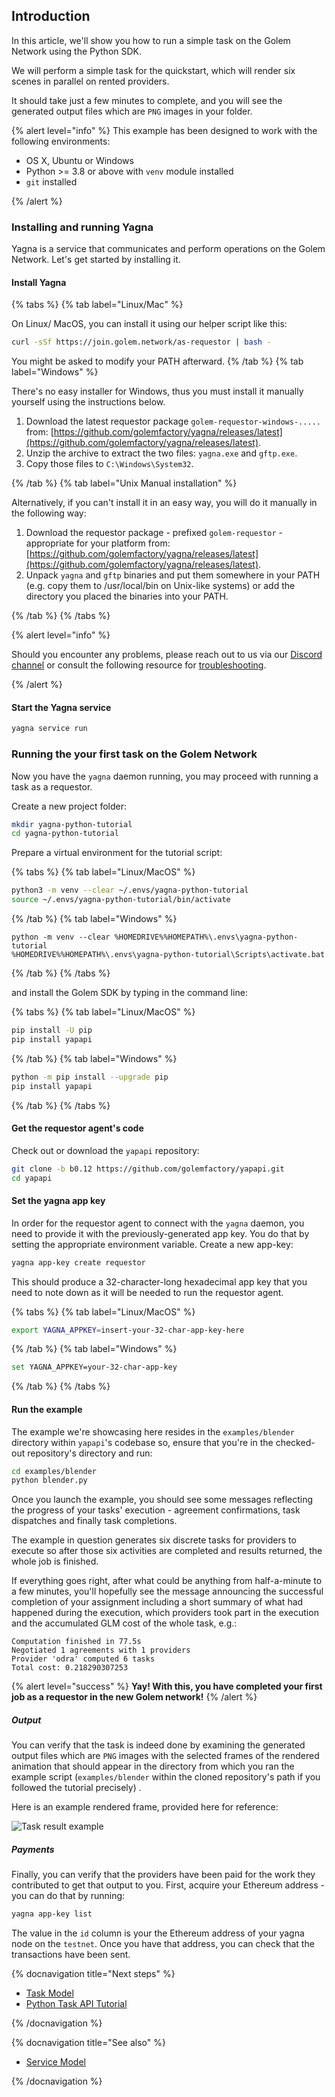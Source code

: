 ## Introduction

In this article, we'll show you how to run a simple task on the Golem Network using the Python SDK.

We will perform a simple task for the quickstart, which will render six scenes in parallel on rented providers.

It should take just a few minutes to complete, and you will see the generated output files which are `PNG` images in your folder.

{% alert level="info" %}
This example has been designed to work with the following environments:

- OS X, Ubuntu or Windows
- Python >= 3.8 or above with `venv` module installed
- `git` installed

{% /alert %}

### Installing and running Yagna

Yagna is a service that communicates and perform operations on the Golem Network. Let's get started by installing it.

#### Install Yagna

{% tabs %}
{% tab label="Linux/Mac" %}

On Linux/ MacOS, you can install it using our helper script like this:

```bash
curl -sSf https://join.golem.network/as-requestor | bash -
```

You might be asked to modify your PATH afterward.
{% /tab %}
{% tab label="Windows" %}

There's no easy installer for Windows, thus you must install it manually yourself using the instructions below.

1. Download the latest requestor package `golem-requestor-windows-.....` from: [https://github.com/golemfactory/yagna/releases/latest](https://github.com/golemfactory/yagna/releases/latest).
2. Unzip the archive to extract the two files: `yagna.exe` and `gftp.exe`.
3. Copy those files to `C:\Windows\System32`.

{% /tab %}
{% tab label="Unix Manual installation" %}

Alternatively, if you can't install it in an easy way, you will do it manually in the following way:

1. Download the requestor package - prefixed `golem-requestor` - appropriate for your platform from: [https://github.com/golemfactory/yagna/releases/latest](https://github.com/golemfactory/yagna/releases/latest).
2. Unpack `yagna` and `gftp` binaries and put them somewhere in your PATH (e.g. copy them to /usr/local/bin on Unix-like systems) or add the directory you placed the binaries into your PATH.

{% /tab %}
{% /tabs %}

{% alert level="info" %}

Should you encounter any problems, please reach out to us via our [Discord channel](https://chat.golem.network/) or consult the following resource for [troubleshooting](/docs/troubleshooting/yagna).

{% /alert %}

#### Start the Yagna service

```bash
yagna service run
```

### Running the your first task on the Golem Network

Now you have the `yagna` daemon running, you may proceed with running a task as a requestor.

Create a new project folder:

```bash
mkdir yagna-python-tutorial
cd yagna-python-tutorial
```

Prepare a virtual environment for the tutorial script:

{% tabs %}
{% tab label="Linux/MacOS" %}

```bash
python3 -m venv --clear ~/.envs/yagna-python-tutorial
source ~/.envs/yagna-python-tutorial/bin/activate
```

{% /tab  %}
{% tab label="Windows" %}

```
python -m venv --clear %HOMEDRIVE%%HOMEPATH%\.envs\yagna-python-tutorial
%HOMEDRIVE%%HOMEPATH%\.envs\yagna-python-tutorial\Scripts\activate.bat
```

{% /tab %}
{% /tabs %}

and install the Golem SDK by typing in the command line:

{% tabs %}
{% tab label="Linux/MacOS" %}

```bash
pip install -U pip
pip install yapapi
```

{% /tab  %}
{% tab label="Windows" %}

```bash
python -m pip install --upgrade pip
pip install yapapi
```

{% /tab %}
{% /tabs %}

#### Get the requestor agent's code

Check out or download the `yapapi` repository:

```bash
git clone -b b0.12 https://github.com/golemfactory/yapapi.git
cd yapapi
```

#### Set the yagna app key

In order for the requestor agent to connect with the `yagna` daemon, you need to provide it with the previously-generated app key. You do that by setting the appropriate environment variable. Create a new app-key:

```bash
yagna app-key create requestor
```

This should produce a 32-character-long hexadecimal app key that you need to note down as it will be needed to run the requestor agent.

{% tabs %}
{% tab label="Linux/MacOS" %}

```bash
export YAGNA_APPKEY=insert-your-32-char-app-key-here
```

{% /tab  %}
{% tab label="Windows" %}

```bash
set YAGNA_APPKEY=your-32-char-app-key
```

{% /tab %}
{% /tabs %}

#### Run the example

The example we're showcasing here resides in the `examples/blender` directory within `yapapi`'s codebase so, ensure that you're in the checked-out repository's directory and run:

```bash
cd examples/blender
python blender.py
```

Once you launch the example, you should see some messages reflecting the progress of your tasks' execution - agreement confirmations, task dispatches and finally task completions.

The example in question generates six discrete tasks for providers to execute so after those six activities are completed and results returned, the whole job is finished.

If everything goes right, after what could be anything from half-a-minute to a few minutes, you'll hopefully see the message announcing the successful completion of your assignment including a short summary of what had happened during the execution, which providers took part in the execution and the accumulated GLM cost of the whole task, e.g.:

`Computation finished in 77.5s`\
`Negotiated 1 agreements with 1 providers`\
`Provider 'odra' computed 6 tasks`\
`Total cost: 0.218290307253`

{% alert level="success" %}
**Yay! With this, you have completed your first job as a requestor in the new Golem network!**
{% /alert %}

##### Output

You can verify that the task is indeed done by examining the generated output files which are `PNG` images with the selected frames of the rendered animation that should appear in the directory from which you ran the example script (`examples/blender` within the cloned repository's path if you followed the tutorial precisely) .

Here is an example rendered frame, provided here for reference:

![Task result example](/output_0.png)

##### Payments

Finally, you can verify that the providers have been paid for the work they contributed to get that output to you. First, acquire your Ethereum address - you can do that by running:

```bash
yagna app-key list
```

The value in the `id` column is your the Ethereum address of your yagna node on the `testnet`. Once you have that address, you can check that the transactions have been sent.

{% docnavigation title="Next steps" %}

- [Task Model](/docs/creators/python/guides/task-model)
- [Python Task API Tutorial ](/docs/creators/python/tutorials/service-example-0-hello-world)

{% /docnavigation %}

{% docnavigation title="See also" %}

- [Service Model](/docs/creators/python/guides/service-model)

{% /docnavigation %}
